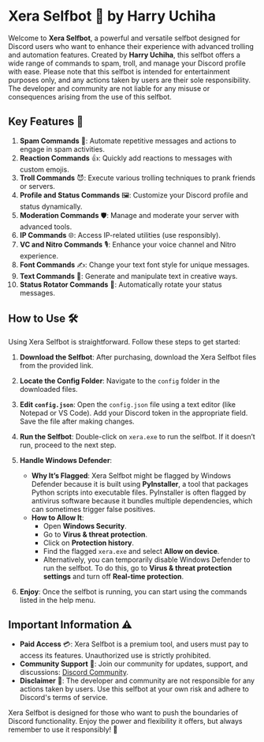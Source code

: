 # Xera Selfbot 🤖 by Harry Uchiha

Welcome to **Xera Selfbot**, a powerful and versatile selfbot designed for Discord users who want to enhance their experience with advanced trolling and automation features. Created by **Harry Uchiha**, this selfbot offers a wide range of commands to spam, troll, and manage your Discord profile with ease. Please note that this selfbot is intended for entertainment purposes only, and any actions taken by users are their sole responsibility. The developer and community are not liable for any misuse or consequences arising from the use of this selfbot.

## Key Features 🚀

1. **Spam Commands** 💬: Automate repetitive messages and actions to engage in spam activities.
2. **Reaction Commands** 👍: Quickly add reactions to messages with custom emojis.
3. **Troll Commands** 😈: Execute various trolling techniques to prank friends or servers.
4. **Profile and Status Commands** 🖼️: Customize your Discord profile and status dynamically.
5. **Moderation Commands** 🛡️: Manage and moderate your server with advanced tools.
6. **IP Commands** 🌐: Access IP-related utilities (use responsibly).
7. **VC and Nitro Commands** 🎙️: Enhance your voice channel and Nitro experience.
8. **Font Commands** ✍️: Change your text font style for unique messages.
9. **Text Commands** 📝: Generate and manipulate text in creative ways.
10. **Status Rotator Commands** 🔄: Automatically rotate your status messages.

## How to Use 🛠️

Using Xera Selfbot is straightforward. Follow these steps to get started:

1. **Download the Selfbot**: After purchasing, download the Xera Selfbot files from the provided link.

2. **Locate the Config Folder**: Navigate to the `config` folder in the downloaded files.

3. **Edit `config.json`**: Open the `config.json` file using a text editor (like Notepad or VS Code). Add your Discord token in the appropriate field. Save the file after making changes.

4. **Run the Selfbot**: Double-click on `xera.exe` to run the selfbot. If it doesn’t run, proceed to the next step.

5. **Handle Windows Defender**:
   - **Why It’s Flagged**: Xera Selfbot might be flagged by Windows Defender because it is built using **PyInstaller**, a tool that packages Python scripts into executable files. PyInstaller is often flagged by antivirus software because it bundles multiple dependencies, which can sometimes trigger false positives.
   - **How to Allow It**:
     - Open **Windows Security**.
     - Go to **Virus & threat protection**.
     - Click on **Protection history**.
     - Find the flagged `xera.exe` and select **Allow on device**.
     - Alternatively, you can temporarily disable Windows Defender to run the selfbot. To do this, go to **Virus & threat protection settings** and turn off **Real-time protection**.

6. **Enjoy**: Once the selfbot is running, you can start using the commands listed in the help menu.

## Important Information ⚠️

- **Paid Access** 💳: Xera Selfbot is a premium tool, and users must pay to access its features. Unauthorized use is strictly prohibited.
- **Community Support** 👥: Join our community for updates, support, and discussions: [Discord Community](https://discord.gg/W6JfvA4y66).
- **Disclaimer** 🛑: The developer and community are not responsible for any actions taken by users. Use this selfbot at your own risk and adhere to Discord's terms of service.

Xera Selfbot is designed for those who want to push the boundaries of Discord functionality. Enjoy the power and flexibility it offers, but always remember to use it responsibly! 🎉
